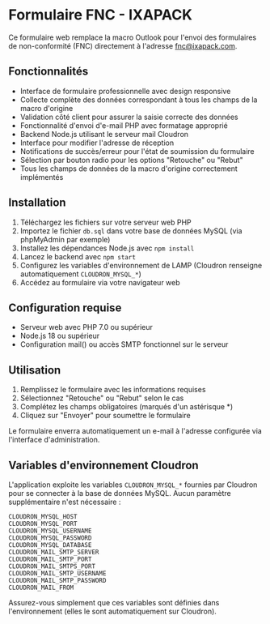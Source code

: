 # Formulaire FNC - IXAPACK

Ce formulaire web remplace la macro Outlook pour l'envoi des formulaires de non-conformité (FNC) directement à l'adresse fnc@ixapack.com.


## Fonctionnalités

- Interface de formulaire professionnelle avec design responsive
- Collecte complète des données correspondant à tous les champs de la macro d'origine
- Validation côté client pour assurer la saisie correcte des données
- Fonctionnalité d'envoi d'e-mail PHP avec formatage approprié
- Backend Node.js utilisant le serveur mail Cloudron
- Interface pour modifier l'adresse de réception
- Notifications de succès/erreur pour l'état de soumission du formulaire
- Sélection par bouton radio pour les options "Retouche" ou "Rebut"
- Tous les champs de données de la macro d'origine correctement implémentés

## Installation

1. Téléchargez les fichiers sur votre serveur web PHP
2. Importez le fichier `db.sql` dans votre base de données MySQL (via phpMyAdmin par exemple)
3. Installez les dépendances Node.js avec `npm install`
4. Lancez le backend avec `npm start`
5. Configurez les variables d'environnement de LAMP (Cloudron renseigne automatiquement `CLOUDRON_MYSQL_*`)
6. Accédez au formulaire via votre navigateur web

## Configuration requise

- Serveur web avec PHP 7.0 ou supérieur
- Node.js 18 ou supérieur
- Configuration mail() ou accès SMTP fonctionnel sur le serveur

## Utilisation

1. Remplissez le formulaire avec les informations requises
2. Sélectionnez "Retouche" ou "Rebut" selon le cas
3. Complétez les champs obligatoires (marqués d'un astérisque *)
4. Cliquez sur "Envoyer" pour soumettre le formulaire

Le formulaire enverra automatiquement un e-mail à l'adresse configurée via l'interface d'administration.

## Variables d'environnement Cloudron

L'application exploite les variables `CLOUDRON_MYSQL_*` fournies par Cloudron pour se connecter à la base de données MySQL. Aucun paramètre supplémentaire n'est nécessaire :

```
CLOUDRON_MYSQL_HOST
CLOUDRON_MYSQL_PORT
CLOUDRON_MYSQL_USERNAME
CLOUDRON_MYSQL_PASSWORD
CLOUDRON_MYSQL_DATABASE
CLOUDRON_MAIL_SMTP_SERVER
CLOUDRON_MAIL_SMTP_PORT
CLOUDRON_MAIL_SMTPS_PORT
CLOUDRON_MAIL_SMTP_USERNAME
CLOUDRON_MAIL_SMTP_PASSWORD
CLOUDRON_MAIL_FROM
```

Assurez-vous simplement que ces variables sont définies dans l'environnement (elles le sont automatiquement sur Cloudron).
